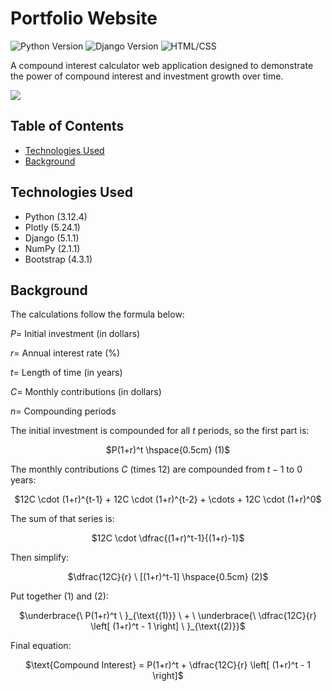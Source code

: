 # Portfolio Website

![Python Version](https://img.shields.io/badge/Python-3.12.4-3670A0.svg)
![Django Version](https://img.shields.io/badge/Django-5.1.1-092e20.svg)
![HTML/CSS](https://img.shields.io/badge/HTML/CSS-61dafb.svg)

A compound interest calculator web application designed to demonstrate the power of compound interest and investment growth over time.

<a href="https://compoundinterestvisualizer.com" target="_blank"><img src="https://img.shields.io/badge/Website-6da360?style=for-the-badge&logo=Django"></a>

## Table of Contents
- [Technologies Used](#technologies-used)
- [Background](#background)


## Technologies Used<a name="technologies-used"></a>
- Python (3.12.4)
- Plotly (5.24.1)
- Django (5.1.1)
- NumPy (2.1.1)
- Bootstrap (4.3.1)


## Background <a name="background"></a>
The calculations follow the formula below:

$P =$ Initial investment (in dollars)

$r =$ Annual interest rate (%)

$t =$ Length of time (in years)

$C =$ Monthly contributions (in dollars)

$n =$ Compounding periods

The initial investment is compounded for all $t$ periods, so the first part is:

<p align="center"> $P(1+r)^t \hspace{0.5cm} (1)$

The monthly contributions $C$ (times 12) are compounded from $t − 1$ to $0$ years:

<p align="center"> $12C \cdot (1+r)^{t-1} + 12C \cdot (1+r)^{t-2} + \cdots + 12C \cdot (1+r)^0$

The sum of that series is:

<p align="center"> $12C \cdot \dfrac{(1+r)^t-1}{(1+r)-1}$

Then simplify:

<p align="center"> $\dfrac{12C}{r} \ [(1+r)^t-1] \hspace{0.5cm} (2)$

Put together $(1)$ and $(2)$:

<p align="center"> $\underbrace{\ P(1+r)^t \ }_{\text{(1)}} \ + \ \underbrace{\ \dfrac{12C}{r} \left[ (1+r)^t - 1 \right] \ }_{\text{(2)}}$

Final equation:

<p align="center"> $\text{Compound Interest} = P(1+r)^t + \dfrac{12C}{r} \left[ (1+r)^t - 1 \right]$
